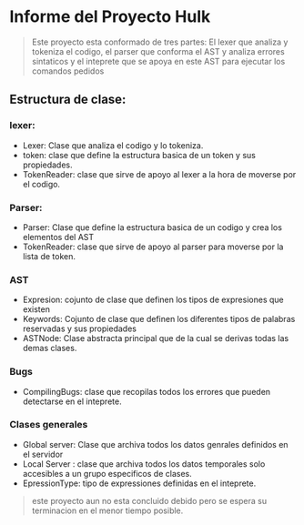 # Informe del Proyecto Hulk

> Este proyecto esta conformado de tres partes:
 El lexer que analiza y tokeniza el codigo, el parser que conforma el AST y analiza errores sintaticos y el inteprete que se apoya en este AST para ejecutar los comandos pedidos

 ## Estructura de clase:
  ### lexer:
 * Lexer: Clase que analiza el codigo y lo tokeniza.
 * token: clase que define la estructura basica de un token y sus propiedades.
 * TokenReader: clase que sirve de apoyo al lexer a la hora de moverse por el codigo.

 ### Parser:
 * Parser: Clase que define la estructura basica de un codigo y crea los elementos del AST
 * TokenReader: clase que sirve de apoyo al parser para moverse por la lista de token.
 ### AST
 * Expresion: cojunto de clase que definen los tipos de expresiones que existen
 * Keywords: Cojunto de clase que definen los diferentes tipos de palabras reservadas y sus propiedades
 * ASTNode: Clase abstracta principal que de la cual se derivas todas las demas clases.
 ### Bugs
 * CompilingBugs: clase que recopilas todos los errores que pueden detectarse en el inteprete.
### Clases generales
* Global server: Clase que archiva todos los datos genrales definidos en el servidor 
* Local Server : clase que archiva todos los datos temporales solo accesibles a un grupo especificos de clases.
* EpressionType: tipo de expressiones definidas en el inteprete.


> este proyecto aun no esta concluido debido pero se espera su terminacion en el menor tiempo posible.
